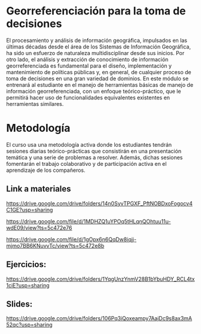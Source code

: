 # Georreferenciación para la toma de decisiones

El procesamiento y análisis de información geográfica, impulsados en las últimas décadas 
desde el área de los Sistemas de Información Geográfica, ha sido un esfuerzo de naturaleza 
multidisciplinar desde sus inicios. Por otro lado, el análisis y extracción de conocimiento 
de información georreferenciada es fundamental para el diseño, implementación y mantenimiento 
de políticas públicas y, en general, de cualquier proceso de toma de decisiones en una gran 
variedad de dominios. En este módulo se entrenará al estudiante en el manejo de herramientas 
básicas de manejo de información georreferenciada, con un enfoque teórico-práctico, que le 
permitirá hacer uso de funcionalidades equivalentes existentes en herramientas similares.

# Metodología

El curso usa una metodología activa donde los estudiantes tendrán sesiones diarias teórico-prácticas 
que consistirán en una presentación temática y una serie de problemas a resolver. Además, dichas sesiones 
fomentarán el trabajo colaborativo y de participación activa en el aprendizaje de los compañeros.


## Link a materiales 

https://drive.google.com/drive/folders/14n0SyvTPGXF_PftNOBDxoFogocv4C1GE?usp=sharing 

https://drive.google.com/file/d/1MDHZQ1uYPOq5tHLqnQOhtuu11u-wdE09/view?ts=5c472e76

https://drive.google.com/file/d/1gOpx6n6QqDw8iqjj-mjmo7BB6KNuvvTc/view?ts=5c472e8b

## Ejercicios: 

https://drive.google.com/drive/folders/1YqgUnzYnmV28B1bYbuHDY_RCL4tx1ciE?usp=sharing

## Slides: 

https://drive.google.com/drive/folders/106Pq3iQoxeampy7AajDc9s8ax3mA52qc?usp=sharing
